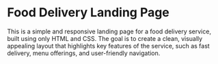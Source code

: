 # Food Delivery Landing Page
This is a simple and responsive landing page for a food delivery service, built using only HTML and CSS. The goal is to create a clean, visually appealing layout that highlights key features of the service, such as fast delivery, menu offerings, and user-friendly navigation.
